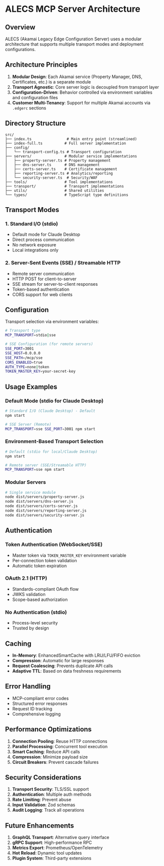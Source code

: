 # ALECS MCP Server Architecture

## Overview

ALECS (Akamai Legacy Edge Configuration Server) uses a modular architecture that supports multiple transport modes and deployment configurations.

## Architecture Principles

1. **Modular Design**: Each Akamai service (Property Manager, DNS, Certificates, etc.) is a separate module
2. **Transport Agnostic**: Core server logic is decoupled from transport layer
3. **Configuration-Driven**: Behavior controlled via environment variables and configuration files
4. **Customer Multi-Tenancy**: Support for multiple Akamai accounts via `.edgerc` sections

## Directory Structure

```
src/
├── index.ts                # Main entry point (streamlined)
├── index-full.ts          # Full server implementation
├── config/
│   └── transport-config.ts # Transport configuration
├── servers/               # Modular service implementations
│   ├── property-server.ts # Property management
│   ├── dns-server.ts      # DNS management
│   ├── certs-server.ts    # Certificate management
│   ├── reporting-server.ts # Analytics/reporting
│   └── security-server.ts  # Security/WAF
├── tools/                 # Tool implementations
├── transport/             # Transport implementations
├── utils/                 # Shared utilities
└── types/                 # TypeScript type definitions
```

## Transport Modes

### 1. Standard I/O (stdio)
- Default mode for Claude Desktop
- Direct process communication
- No network exposure
- Local integrations only

### 2. Server-Sent Events (SSE) / Streamable HTTP
- Remote server communication
- HTTP POST for client-to-server
- SSE stream for server-to-client responses
- Token-based authentication
- CORS support for web clients

## Configuration

Transport selection via environment variables:

```bash
# Transport type
MCP_TRANSPORT=stdio|sse

# SSE Configuration (for remote servers)
SSE_PORT=3001
SSE_HOST=0.0.0.0
SSE_PATH=/mcp/sse
CORS_ENABLED=true
AUTH_TYPE=none|token
TOKEN_MASTER_KEY=your-secret-key
```

## Usage Examples

### Default Mode (stdio for Claude Desktop)
```bash
# Standard I/O (Claude Desktop) - Default
npm start

# SSE Server (Remote)
MCP_TRANSPORT=sse SSE_PORT=3001 npm start
```

### Environment-Based Transport Selection
```bash
# Default (stdio for local/Claude Desktop)
npm start

# Remote server (SSE/Streamable HTTP)
MCP_TRANSPORT=sse npm start
```

### Modular Servers
```bash
# Single service module
node dist/servers/property-server.js
node dist/servers/dns-server.js
node dist/servers/certs-server.js
node dist/servers/reporting-server.js
node dist/servers/security-server.js
```

## Authentication

### Token Authentication (WebSocket/SSE)
- Master token via `TOKEN_MASTER_KEY` environment variable
- Per-connection token validation
- Automatic token expiration

### OAuth 2.1 (HTTP)
- Standards-compliant OAuth flow
- JWKS validation
- Scope-based authorization

### No Authentication (stdio)
- Process-level security
- Trusted by design

## Caching

- **In-Memory**: EnhancedSmartCache with LRU/LFU/FIFO eviction
- **Compression**: Automatic for large responses
- **Request Coalescing**: Prevents duplicate API calls
- **Adaptive TTL**: Based on data freshness requirements

## Error Handling

- MCP-compliant error codes
- Structured error responses
- Request ID tracking
- Comprehensive logging

## Performance Optimizations

1. **Connection Pooling**: Reuse HTTP connections
2. **Parallel Processing**: Concurrent tool execution
3. **Smart Caching**: Reduce API calls
4. **Compression**: Minimize payload size
5. **Circuit Breakers**: Prevent cascade failures

## Security Considerations

1. **Transport Security**: TLS/SSL support
2. **Authentication**: Multiple auth methods
3. **Rate Limiting**: Prevent abuse
4. **Input Validation**: Zod schemas
5. **Audit Logging**: Track all operations

## Future Enhancements

1. **GraphQL Transport**: Alternative query interface
2. **gRPC Support**: High-performance RPC
3. **Metrics Export**: Prometheus/OpenTelemetry
4. **Hot Reload**: Dynamic tool updates
5. **Plugin System**: Third-party extensions